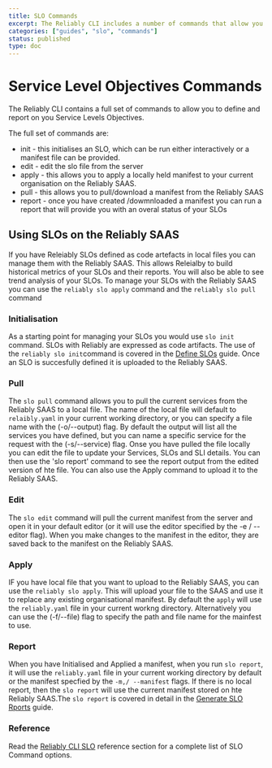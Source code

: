 ```yaml
---
title: SLO Commands
excerpt: The Reliably CLI includes a number of commands that allow you to define and measure your SLOs.
categories: ["guides", "slo", "commands"]
status: published
type: doc
---
```

# Service Level Objectives Commands

The Reliably CLI contains a full set of commands to allow you to define and report on you Service Levels Objectives.

The full set of commands are:

* init  - this initialises an SLO, which can be run either interactively or a manifest file can be provided.
* edit - edit the slo file from the server
* apply - this allows you to apply a locally held manifest to your current
 organisation on the Reliably SAAS.
* pull - this allows you to pull/download a manifest from the Reliably SAAS
* report - once you have created /dowmnloaded a manifest you can run a report that will provide you with an overal status of your SLOs



## Using SLOs on the Reliably SAAS

If you have Releiably SLOs defined as code artefacts in local files you can
 manage them with the Reliably SAAS. This allows Releialby to build historical
  metrics of your SLOs and their reports.  You will also be able to see trend analysis of your SLOs. To manage your SLOs with the Reliably SAAS you can use the `reliably slo apply` command and the `reliably slo pull` command

### Initialisation

As a starting point for managing your SLOs you would use  `slo init` command. SLOs with Reliably are expressed as code artifacts. The use of the `reliably slo init`command is covered in the [Define SLOs] guide. Once an SLO is succesfully defined it is uploaded to the Reliably SAAS.

[Define SLOs]: /docs/guides/slo/define-slos/

### Pull

The `slo pull` command allows you to pull the current services from the Reliably SAAS to a local file. The name of the local file will default to `relaibly.yaml` in your current working directory, or you can specify a file name with the (-o/--output) flag. By default the output will list all the services you have defined, but you can name a specific service for the request with the (-s/--service) flag. Onse you have pulled the file locally you can edit the file to update your Services, SLOs and SLI details. You can then use the 'slo report' command to see the report output from the edited version of hte file. You can also use the Apply command to upload it to the Reliably SAAS.

### Edit

The `slo edit` command will pull the current manifest from the server and open it in your default editor (or it will use the editor specified by the -e / --editor flag). When you make changes to the manifest in the editor, they are saved back to the manifest on the Reliably SAAS.

### Apply

IF you have  local file that you want to upload to the Reliably SAAS, you can use
the `reliably slo apply`. This will upload your file to the SAAS and use it to replace any existing organisational manifest. By default the `apply` will use the `reliably.yaml` file in your current workng directory. Alternatively you can use the (-f/--file) flag to specify the path and file name for the mainfest to use.

### Report

When you have Initialised and Applied a manifest, when you run `slo report`, it will use the `reliably.yaml` file in your current working directory by default or the manifest specfied by the `-m,/ --manifest` flags. If there is no local report, then the `slo report` will use the current manifest stored on hte Reliably SAAS.The `slo report` is covered in detail in  the [Generate SLO Rports] guide.

[Generate SLO Rports]: /docs/guides/slo/slo-reports/

### Reference

Read the [Reliably CLI SLO](/docs/reference/cli/reliably-slo/) reference section for a complete list of SLO Command options.
